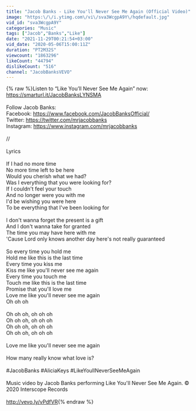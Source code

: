 ```yaml
---
title: "Jacob Banks - Like You'll Never See Me Again (Official Video)"
image: "https:\/\/i.ytimg.com\/vi\/sva3WcgpA9Y\/hqdefault.jpg"
vid_id: "sva3WcgpA9Y"
categories: "Music"
tags: ["Jacob","Banks","Like"]
date: "2021-11-29T00:21:54+03:00"
vid_date: "2020-05-06T15:00:11Z"
duration: "PT2M32S"
viewcount: "1863296"
likeCount: "44794"
dislikeCount: "516"
channel: "JacobBanksVEVO"
---
```

{% raw %}Listen to “Like You’ll Never See Me Again” now: <a rel="nofollow" target="blank" href="https://smarturl.it/JacobBanksLYNSMA">https://smarturl.it/JacobBanksLYNSMA</a><br /><br />Follow Jacob Banks:<br />Facebook: <a rel="nofollow" target="blank" href="https://www.facebook.com/JacobBanksOfficial/">https://www.facebook.com/JacobBanksOfficial/</a><br />Twitter: <a rel="nofollow" target="blank" href="https://twitter.com/mrjacobbanks">https://twitter.com/mrjacobbanks</a><br />Instagram: <a rel="nofollow" target="blank" href="https://www.instagram.com/mrjacobbanks">https://www.instagram.com/mrjacobbanks</a><br /><br />//<br /><br />Lyrics<br /><br />If I had no more time<br />No more time left to be here<br />Would you cherish what we had?<br />Was I everything that you were looking for?<br />If I couldn't feel your touch<br />And no longer were you with me<br />I'd be wishing you were here<br />To be everything that I've been looking for<br /><br />I don't wanna forget the present is a gift<br />And I don't wanna take for granted<br />The time you may have here with me<br />'Cause Lord only knows another day here's not really guaranteed<br /><br />So every time you hold me<br />Hold me like this is the last time<br />Every time you kiss me<br />Kiss me like you'll never see me again<br />Every time you touch me<br />Touch me like this is the last time<br />Promise that you'll love me<br />Love me like you'll never see me again<br />Oh oh oh<br /><br />Oh oh oh, oh oh oh<br />Oh oh oh, oh oh oh<br />Oh oh oh, oh oh oh<br />Oh oh oh, oh oh oh<br /><br />Love me like you'll never see me again<br /><br />How many really know what love is?<br /><br />#JacobBanks #AliciaKeys #LikeYoullNeverSeeMeAgain<br /><br />Music video by Jacob Banks performing Like You'll Never See Me Again. © 2020 Interscope Records<br /><br /><a rel="nofollow" target="blank" href="http://vevo.ly/vPdfVR">http://vevo.ly/vPdfVR</a>{% endraw %}
